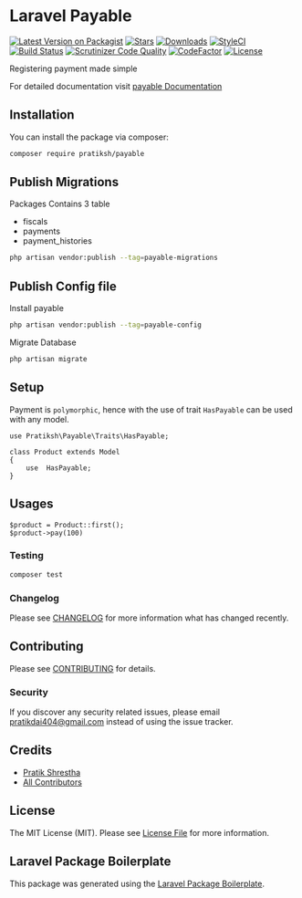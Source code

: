 # Laravel Payable

[![Latest Version on Packagist](https://img.shields.io/packagist/v/pratiksh/payable.svg?style=flat-square)](https://packagist.org/packages/pratiksh/payable)
[![Stars](https://img.shields.io/github/stars/pratiksh404/payable)](https://github.com/pratiksh404/payable/stargazers) [![Downloads](https://img.shields.io/packagist/dt/pratiksh/payable.svg?style=flat-square)](https://packagist.org/packages/pratiksh/payable) [![StyleCI](https://github.styleci.io/repos/372560942/shield?branch=main)](https://github.styleci.io/repos/372560942?branch=main) [![Build Status](https://scrutinizer-ci.com/g/pratiksh404/payable/badges/build.png?b=main)](https://scrutinizer-ci.com/g/pratiksh404/payable/build-status/main) [![Scrutinizer Code Quality](https://scrutinizer-ci.com/g/pratiksh404/payable/badges/quality-score.png?b=main)](https://scrutinizer-ci.com/g/pratiksh404/payable/?branch=main) [![CodeFactor](https://www.codefactor.io/repository/github/pratiksh404/payable/badge)](https://www.codefactor.io/repository/github/pratiksh404/payable) [![License](https://img.shields.io/github/license/pratiksh404/payable)](//packagist.org/packages/pratiksh/payable)

Registering payment made simple

For detailed documentation visit [payable Documentation](https://pratikdai404.gitbook.io/payable/)

## Installation

You can install the package via composer:

```bash
composer require pratiksh/payable
```

## Publish Migrations
Packages Contains 3 table
 - fiscals
 - payments
 - payment_histories

```sh
php artisan vendor:publish --tag=payable-migrations
```

## Publish Config file

Install payable

```sh
php artisan vendor:publish --tag=payable-config
```

Migrate Database

```sh
php artisan migrate
```


## Setup
Payment is `polymorphic`, hence with the use of trait `HasPayable` can be used with any model.
```
use Pratiksh\Payable\Traits\HasPayable;

class Product extends Model
{
    use  HasPayable;
}
```

## Usages
```
$product = Product::first();
$product->pay(100)
```


### Testing

```bash
composer test
```

### Changelog

Please see [CHANGELOG](CHANGELOG.md) for more information what has changed recently.

## Contributing

Please see [CONTRIBUTING](CONTRIBUTING.md) for details.

### Security

If you discover any security related issues, please email pratikdai404@gmail.com instead of using the issue tracker.

## Credits

- [Pratik Shrestha](https://github.com/pratiksh)
- [All Contributors](../../contributors)

## License

The MIT License (MIT). Please see [License File](LICENSE.md) for more information.

## Laravel Package Boilerplate

This package was generated using the [Laravel Package Boilerplate](https://laravelpackageboilerplate.com).


